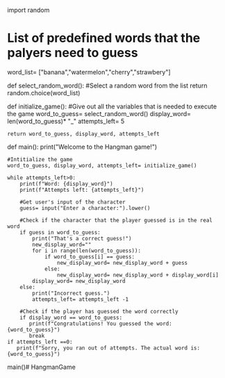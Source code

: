 import random

# List of predefined words that the palyers need to guess
word_list= ["banana","watermelon","cherry","strawbery"]

def select_random_word():
    #Select a random word from the list
    return random.choice(word_list)

def initialize_game():
    #Give out all the variables that is needed to execute the game
    word_to_guess= select_random_word()
    display_word= len(word_to_guess)* "_"
    attempts_left= 5 

    return word_to_guess, display_word, attempts_left

def main():
    print("Welcome to the Hangman game!")

    #Intitialize the game
    word_to_guess, display_word, attempts_left= initialize_game()

    while attempts_left>0:
        print(f"Word: {display_word}")
        print(f"Attempts left: {attempts_left}")
        
        #Get user's input of the character
        guess= input("Enter a character:").lower()

        #Check if the character that the player guessed is in the real word
        if guess in word_to_guess:
            print("That's a correct guess!")
            new_display_word=""
            for i in range(len(word_to_guess)):
                if word_to_guess[i] == guess:
                    new_display_word= new_display_word + guess
                else:
                    new_display_word= new_display_word + display_word[i]
            display_word= new_display_word
        else:
            print("Incorrect guess.")
            attempts_left= attempts_left -1

        #Check if the player has guessed the word correctly
        if display_word == word_to_guess:
           print(f"Congratulations! You guessed the word: {word_to_guess}")
           break
    if attempts_left ==0:
       print(f"Sorry, you ran out of attempts. The actual word is: {word_to_guess}")


main()# HangmanGame

